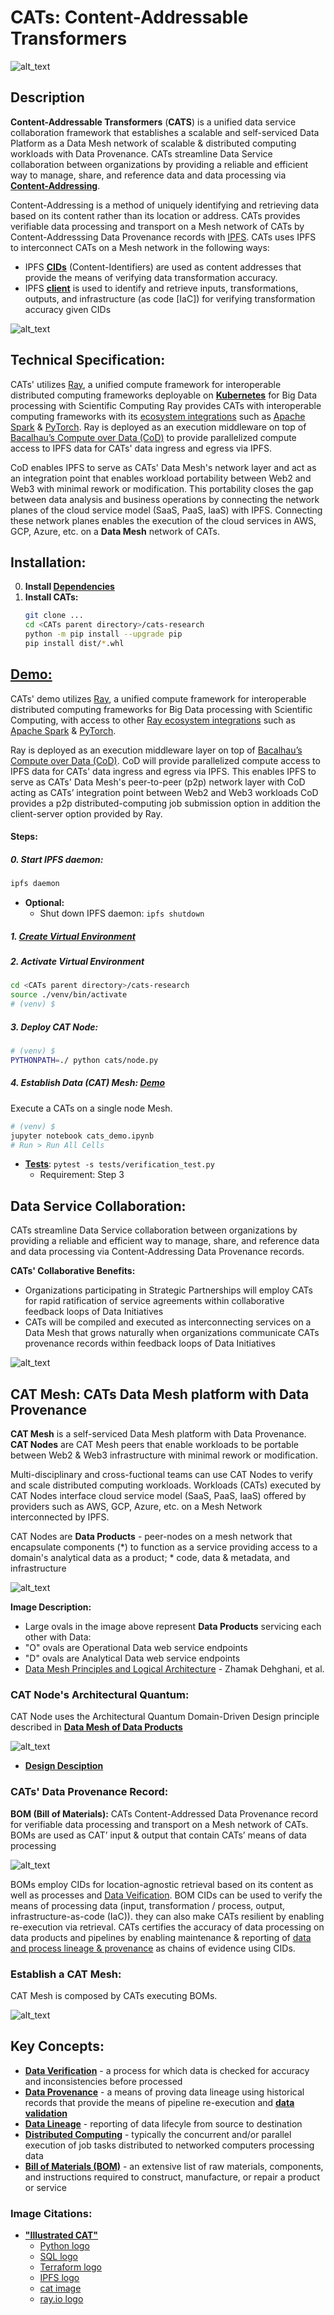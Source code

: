 # CATs: Content-Addressable Transformers
![alt_text](images/CATs_chaordic_kernel.jpeg)

## Description
**Content-Addressable Transformers** (**CATS**) is a unified data service collaboration framework that establishes a 
scalable and self-serviced Data Platform as a Data Mesh network of scalable & distributed computing workloads with Data 
Provenance. CATs streamline Data Service collaboration between organizations by providing a reliable and efficient way 
to manage, share, and reference data and data processing via 
[**Content-Addressing**](https://en.wikipedia.org/wiki/Content-addressable_storage). 

Content-Addressing is a method of 
uniquely identifying and retrieving data based on its content rather than its location or address. CATs provides 
verifiable data processing and transport on a Mesh network of CATs by Content-Addresssing Data Provenance records with 
[IPFS](https://ipfs.io/). CATs uses IPFS to interconnect CATs on a Mesh network 
in the following ways:
* IPFS **[CIDs](https://docs.ipfs.io/concepts/content-addressing/)** (Content-Identifiers) are used as content addresses 
that provide the means of verifying data transformation accuracy.
* IPFS **[client](https://docs.ipfs.io/install/command-line/#official-distributions)** is used to identify and retrieve 
inputs, transformations, outputs, and infrastructure (as code [IaC]) for verifying transformation accuracy given CIDs

![alt_text](images/cid_example.jpeg)

## Technical Specification:
CATs' utilizes [Ray](https://www.ray.io/), a unified compute framework for interoperable distributed computing 
frameworks deployable on **[Kubernetes](https://kubernetes.io/)** for Big Data processing with Scientific Computing
Ray provides CATs with interoperable computing frameworks with its 
[ecosystem integrations](https://docs.ray.io/en/latest/ray-overview/ray-libraries.html) such as 
[Apache Spark](https://spark.apache.org/) & [PyTorch](https://pytorch.org/). Ray is deployed as an execution middleware 
on top of [Bacalhau’s Compute over Data (CoD)](https://www.bacalhau.org/) to provide parallelized compute access to IPFS 
data for CATs' data ingress and egress via IPFS. 

CoD enables IPFS to serve as CATs' Data Mesh's network layer and act as an integration point that enables workload 
portability between Web2 and Web3 with minimal rework or modification. This portability closes the gap between data 
analysis and business operations by connecting the network planes of the cloud service model (SaaS, PaaS, IaaS) with 
IPFS. Connecting these network planes enables the execution of the cloud services in AWS,
GCP, Azure, etc. on a **Data Mesh** network of CATs.

## Installation:
0. **Install [Dependencies](./docs/INSTALL.md)**
1. **Install CATs:**
    ```bash
    git clone ...
    cd <CATs parent directory>/cats-research
    python -m pip install --upgrade pip
    pip install dist/*.whl
    ```

## [Demo:](./cats_demo.ipynb) 
CATs' demo utilizes [Ray](https://www.ray.io/), a unified compute framework for interoperable distributed computing 
frameworks for Big Data processing with Scientific Computing, with access to other 
[Ray ecosystem integrations](https://docs.ray.io/en/latest/ray-overview/ray-libraries.html) such as 
[Apache Spark](https://spark.apache.org/) & [PyTorch](https://pytorch.org/). 

Ray is deployed as an execution middleware layer on top of 
[Bacalhau’s Compute over Data (CoD)](https://www.bacalhau.org/). CoD will provide parallelized compute access to IPFS 
data for CATs' data ingress and egress via IPFS. This enables IPFS to serve as CATs' Data Mesh's peer-to-peer (p2p) 
network layer with CoD acting as CATs’ integration point between Web2 and Web3 workloads CoD provides a p2p 
distributed-computing job submission option in addition the client-server option provided by Ray.

#### Steps:
##### 0. Start IPFS daemon:
```bash
ipfs daemon
```
* **Optional:** 
  * Shut down IPFS daemon: `ipfs shutdown`
##### 1. [Create Virtual Environment](./docs/ENV.md)
##### 2. Activate Virtual Environment
```bash
cd <CATs parent directory>/cats-research
source ./venv/bin/activate
# (venv) $
```
##### 3. Deploy CAT Node:
```bash
# (venv) $
PYTHONPATH=./ python cats/node.py
```
##### 4. Establish Data (CAT) Mesh: [Demo](./cats_demo.ipynb) 
Execute a CATs on a single node Mesh.
```bash
# (venv) $
jupyter notebook cats_demo.ipynb
# Run > Run All Cells
```
* [**Tests**](./tests/verification_test.py): `pytest -s tests/verification_test.py`
  * Requirement: Step 3

## Data Service Collaboration:
CATs streamline Data Service collaboration between organizations by providing a reliable and efficient way to manage, 
share, and reference data and data processing via Content-Addressing Data Provenance records.

**CATs' Collaborative Benefits:**
* Organizations participating in Strategic Partnerships will employ CATs for rapid ratification of service agreements 
within collaborative feedback loops of Data Initiatives
* CATs will be compiled and executed as interconnecting services on a Data Mesh that grows naturally when organizations 
communicate CATs provenance records within feedback loops of Data Initiatives

![alt_text](images/CATs_bom_ag.jpeg)

## CAT Mesh: CATs Data Mesh platform with Data Provenance
**CAT Mesh** is a self-serviced Data Mesh platform with Data Provenance. **CAT Nodes** are CAT Mesh peers that enable 
workloads to be portable between Web2 & Web3 infrastructure with minimal rework or modification.

Multi-disciplinary and cross-fuctional teams can use CAT Nodes to verify and scale distributed computing workloads. 
Workloads (CATs) executed by CAT Nodes interface cloud service model (SaaS, PaaS, IaaS) offered by providers 
such as AWS, GCP, Azure, etc. on a Mesh Network interconnected by IPFS. 

CAT Nodes are **Data Products** - peer-nodes on a mesh network that encapsulate components (*) to function as a service 
providing access to a domain's analytical data as a product; * code, data & metadata, and infrastructure

![alt_text](images/data_product_domain.jpeg)

**Image Description:** 
* Large ovals in the image above represent **Data Products** servicing each other with Data:
* "O" ovals are Operational Data web service endpoints
* "D" ovals are Analytical Data web service endpoints
* [Data Mesh Principles and Logical Architecture](https://martinfowler.com/articles/data-mesh-principles.html) - Zhamak 
Dehghani, et al.

### CAT Node's Architectural Quantum:

CAT Node uses the Architectural Quantum Domain-Driven Design principle described in 
[**Data Mesh of Data Products**](https://martinfowler.com/articles/data-mesh-principles.html)

![alt_text](images/CATkernel.jpeg)
* [**Design Desciption**](docs/DESIGN.md)

### CATs' Data Provenance Record:
**BOM (Bill of Materials):** 
CATs Content-Addressed Data Provenance record for verifiable data processing and transport on 
a Mesh network of CATs. BOMs are used as CAT’ input & output that contain CATs’ means of data processing

![alt_text](images/CATs_bom_activity.jpeg)

BOMs employ CIDs for location-agnostic retrieval based on its content as well as processes and 
[Data Veification](https://en.wikipedia.org/wiki/Data_verification). BOM CIDs can be used to verify the means of processing 
data (input, transformation / process, output, infrastructure-as-code (IaC)). they can also 
make CATs resilient by enabling re-execution via retrieval. CATs certifies the accuracy of data processing on data 
products and pipelines by enabling maintenance & reporting of 
[data and process lineage & provenance](https://bi-insider.com/posts/data-lineage-and-data-provenance/) as chains of 
evidence using CIDs.

### Establish a CAT Mesh:

CAT Mesh is composed by CATs executing BOMs.

![alt_text](images/CATs_bom_connect.jpeg)



## Key Concepts:
* **[Data Verification](https://en.wikipedia.org/wiki/Data_verification)** - a process for which data is checked for 
accuracy and inconsistencies before processed
* **[Data Provenance](https://bi-insider.com/posts/data-lineage-and-data-provenance/)** - a means of proving data 
lineage using historical records that provide the means 
of pipeline re-execution and **[data validation](https://en.wikipedia.org/wiki/Data_validation)**
* **[Data Lineage](https://bi-insider.com/posts/data-lineage-and-data-provenance/)** - reporting of data lifecyle from 
source to destination
* **[Distributed Computing](https://en.wikipedia.org/wiki/Distributed_computing)** - typically the concurrent and/or 
parallel execution of job tasks distributed to networked computers processing data
* **[Bill of Materials (BOM)](https://en.wikipedia.org/wiki/Bill_of_materials)** - an extensive list of raw materials,
components, and instructions required to construct, manufacture, or repair a product or service

### Image Citations:
* **["Illustrated CAT"](https://github.com/BlockScience/cats#illustrated-cat)**
  * [Python logo](https://tse4.mm.bing.net/th?id=OIP.ubux1yLT726_fVc3A7WSXgHaHa&pid=Api)
  * [SQL logo](https://cdn3.iconfinder.com/data/icons/dompicon-glyph-file-format-2/256/file-sql-format-type-128.png)
  * [Terraform logo](https://tse2.mm.bing.net/th?id=OIP.1gAEVon2RF5oko4iWCfftgHaHO&pid=Api)
  * [IPFS logo](https://tse1.mm.bing.net/th?id=OIP.BRyW5Tdm5_6VQxCsGr_sQAHaHa&pid=Api)
  * [cat image](https://tse1.mm.bing.net/th?id=OIP.xS_itpeyTImMcrcQ_YNsfQHaIu&pid=Api)
  * [ray.io logo](https://open-datastudio.io/_images/ray-logo.png)
  
